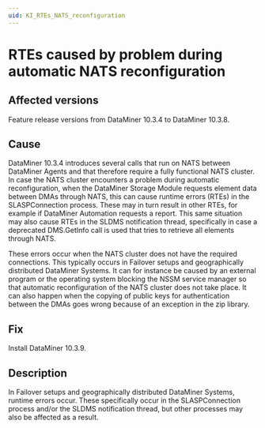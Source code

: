 ```yaml
---
uid: KI_RTEs_NATS_reconfiguration
---
```


# RTEs caused by problem during automatic NATS reconfiguration

## Affected versions

Feature release versions from DataMiner 10.3.4 to DataMiner 10.3.8.

## Cause

DataMiner 10.3.4 introduces several calls that run on NATS between DataMiner Agents and that therefore require a fully functional NATS cluster. In case the NATS cluster encounters a problem during automatic reconfiguration, when the DataMiner Storage Module requests element data between DMAs through NATS, this can cause runtime errors (RTEs) in the SLASPConnection process. These may in turn result in other RTEs, for example if DataMiner Automation requests a report. This same situation may also cause RTEs in the SLDMS notification thread, specifically in case a deprecated DMS.GetInfo call is used that tries to retrieve all elements through NATS.

These errors occur when the NATS cluster does not have the required connections. This typically occurs in Failover setups and geographically distributed DataMiner Systems. It can for instance be caused by an external program or the operating system blocking the NSSM service manager so that automatic reconfiguration of the NATS cluster does not take place. It can also happen when the copying of public keys for authentication between the DMAs goes wrong because of an exception in the zip library.

## Fix

Install DataMiner 10.3.9<!-- RN 35246 -->.

## Description

In Failover setups and geographically distributed DataMiner Systems, runtime errors occur. These specifically occur in the SLASPConnection process and/or the SLDMS notification thread, but other processes may also be affected as a result.
